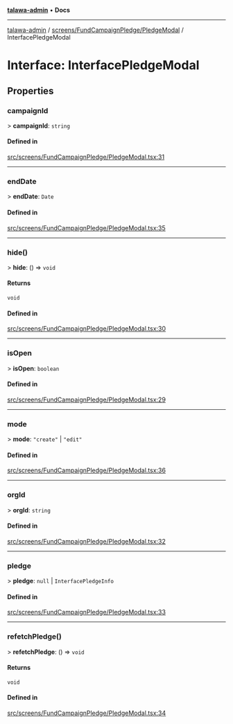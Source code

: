 [**talawa-admin**](../../../../README.md) • **Docs**

***

[talawa-admin](../../../../modules.md) / [screens/FundCampaignPledge/PledgeModal](../README.md) / InterfacePledgeModal

# Interface: InterfacePledgeModal

## Properties

### campaignId

\> **campaignId**: `string`

#### Defined in

[src/screens/FundCampaignPledge/PledgeModal.tsx:31](https://github.com/PalisadoesFoundation/talawa-admin/blob/084ac7e92dede9766b77e75cf296f40165965140/src/screens/FundCampaignPledge/PledgeModal.tsx#L31)

***

### endDate

\> **endDate**: `Date`

#### Defined in

[src/screens/FundCampaignPledge/PledgeModal.tsx:35](https://github.com/PalisadoesFoundation/talawa-admin/blob/084ac7e92dede9766b77e75cf296f40165965140/src/screens/FundCampaignPledge/PledgeModal.tsx#L35)

***

### hide()

\> **hide**: () =\> `void`

#### Returns

`void`

#### Defined in

[src/screens/FundCampaignPledge/PledgeModal.tsx:30](https://github.com/PalisadoesFoundation/talawa-admin/blob/084ac7e92dede9766b77e75cf296f40165965140/src/screens/FundCampaignPledge/PledgeModal.tsx#L30)

***

### isOpen

\> **isOpen**: `boolean`

#### Defined in

[src/screens/FundCampaignPledge/PledgeModal.tsx:29](https://github.com/PalisadoesFoundation/talawa-admin/blob/084ac7e92dede9766b77e75cf296f40165965140/src/screens/FundCampaignPledge/PledgeModal.tsx#L29)

***

### mode

\> **mode**: `"create"` \| `"edit"`

#### Defined in

[src/screens/FundCampaignPledge/PledgeModal.tsx:36](https://github.com/PalisadoesFoundation/talawa-admin/blob/084ac7e92dede9766b77e75cf296f40165965140/src/screens/FundCampaignPledge/PledgeModal.tsx#L36)

***

### orgId

\> **orgId**: `string`

#### Defined in

[src/screens/FundCampaignPledge/PledgeModal.tsx:32](https://github.com/PalisadoesFoundation/talawa-admin/blob/084ac7e92dede9766b77e75cf296f40165965140/src/screens/FundCampaignPledge/PledgeModal.tsx#L32)

***

### pledge

\> **pledge**: `null` \| `InterfacePledgeInfo`

#### Defined in

[src/screens/FundCampaignPledge/PledgeModal.tsx:33](https://github.com/PalisadoesFoundation/talawa-admin/blob/084ac7e92dede9766b77e75cf296f40165965140/src/screens/FundCampaignPledge/PledgeModal.tsx#L33)

***

### refetchPledge()

\> **refetchPledge**: () =\> `void`

#### Returns

`void`

#### Defined in

[src/screens/FundCampaignPledge/PledgeModal.tsx:34](https://github.com/PalisadoesFoundation/talawa-admin/blob/084ac7e92dede9766b77e75cf296f40165965140/src/screens/FundCampaignPledge/PledgeModal.tsx#L34)
